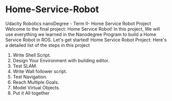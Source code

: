 # Home-Service-Robot
Udacity Robotics nanoDegree - Term II- Home Service Robot Project 
Welcome to the final project: Home Service Robot! In this project, We will use everything we learned in the Nanodegree Program to build a Home Service Robot in ROS. Let's get started!
Home Service Robot Project: Here's a detailed list of the steps in this project

1. Write Shell Script. 
2. Design Your Environment with building editor.
3. Test SLAM.
4. Write Wall follower script. 
5. Test Navigation.
6. Reach Multiple Goals. 
7. Model Virtual Objects. 
8. Put it All together 
